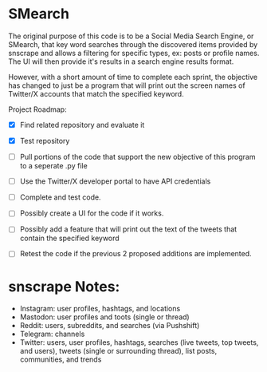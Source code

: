 # SMearch
The original purpose of this code is to be a Social Media Search Engine, or SMearch, that key word searches through the discovered items provided by snscrape and allows a filtering for specific types, ex: posts or profile names. The UI will then provide it's results in a search engine results format.

However, with a short amount of time to complete each sprint, the objective has changed to just be a program that will print out the screen names of Twitter/X accounts that match the specified keyword.

Project Roadmap:

- [x] Find related repository and evaluate it
- [x] Test repository
- [ ] Pull portions of the code that support the new objective of this program to a seperate .py file
- [ ] Use the Twitter/X developer portal to have API credentials
- [ ] Complete and test code.
- [ ] Possibly create a UI for the code if it works.
- [ ] Possibly add a feature that will print out the text of the tweets that contain the specified keyword
- [ ] Retest the code if the previous 2 proposed additions are implemented.


# snscrape Notes:
* Instagram: user profiles, hashtags, and locations
* Mastodon: user profiles and toots (single or thread)
* Reddit: users, subreddits, and searches (via Pushshift)
* Telegram: channels
* Twitter: users, user profiles, hashtags, searches (live tweets, top tweets, and users), tweets (single or surrounding thread), list posts, communities, and trends
